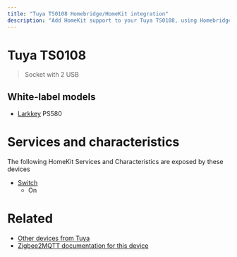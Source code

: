 ```yaml
---
title: "Tuya TS0108 Homebridge/HomeKit integration"
description: "Add HomeKit support to your Tuya TS0108, using Homebridge, Zigbee2MQTT and homebridge-z2m."
---
```

<!---
This file has been GENERATED using src/docgen/docgen.ts
DO NOT EDIT THIS FILE MANUALLY!
-->
# Tuya TS0108
> Socket with 2 USB


## White-label models
* [Larkkey](../index.md#larkkey) PS580

# Services and characteristics
The following HomeKit Services and Characteristics are exposed by
these devices

* [Switch](../../switch.md)
  * On


# Related
* [Other devices from Tuya](../index.md#tuya)
* [Zigbee2MQTT documentation for this device](https://www.zigbee2mqtt.io/devices/TS0108.html)